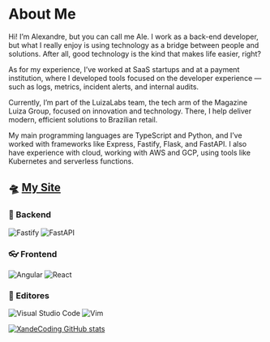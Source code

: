 # About Me

Hi! I’m Alexandre, but you can call me Ale.
I work as a back-end developer, but what I really enjoy is using technology as a bridge between people and solutions. After all, good technology is the kind that makes life easier, right?

As for my experience, I’ve worked at SaaS startups and at a payment institution, where I developed tools focused on the developer experience — such as logs, metrics, incident alerts, and internal audits.

Currently, I’m part of the LuizaLabs team, the tech arm of the Magazine Luiza Group, focused on innovation and technology. There, I help deliver modern, efficient solutions to Brazilian retail.

My main programming languages are TypeScript and Python, and I’ve worked with frameworks like Express, Fastify, Flask, and FastAPI.
I also have experience with cloud, working with AWS and GCP, using tools like Kubernetes and serverless functions.

## 🛸 [My Site](https://xande.dev.br/)

### :floppy_disk: Backend
![Fastify](https://img.shields.io/badge/Fastify-000000?style=for-the-badge&logo=fastify&logoColor=white)
![FastAPI](https://img.shields.io/badge/FastAPI-005571?style=for-the-badge&logo=fastapi)

### :eyeglasses: Frontend
![Angular](https://img.shields.io/badge/angular-%23DD0031.svg?style=for-the-badge&logo=angular&logoColor=white)
![React](https://img.shields.io/badge/react-%2320232a.svg?style=for-the-badge&logo=react&logoColor=%2361DAFB)

### :book: Editores
![Visual Studio Code](https://img.shields.io/badge/Visual%20Studio%20Code-0078d7.svg?style=for-the-badge&logo=visual-studio-code&logoColor=white)
![Vim](https://img.shields.io/badge/VIM-%2311AB00.svg?style=for-the-badge&logo=vim&logoColor=white)


[![XandeCoding GitHub stats](https://github-readme-stats.vercel.app/api?username=XandeCoding)](https://github.com/anuraghazra/github-readme-stats)
